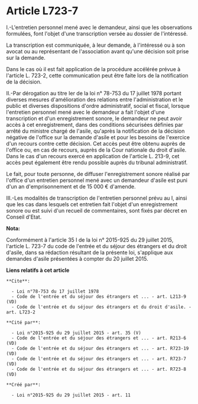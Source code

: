 # Article L723-7

I.-L'entretien personnel mené avec le demandeur, ainsi que les observations formulées, font l'objet d'une transcription
versée au dossier de l'intéressé. 

La transcription est communiquée, à leur demande, à l'intéressé ou à son avocat ou au représentant de l'association avant
qu'une décision soit prise sur la demande. 

Dans le cas où il est fait application de la procédure accélérée prévue à l'article L. 723-2, cette communication peut être
faite lors de la notification de la décision. 

II.-Par dérogation au titre Ier de la loi n° 78-753 du 17 juillet 1978 portant diverses mesures d'amélioration des relations
entre l'administration et le public et diverses dispositions d'ordre administratif, social et fiscal, lorsque l'entretien
personnel mené avec le demandeur a fait l'objet d'une transcription et d'un enregistrement sonore, le demandeur ne peut avoir
accès à cet enregistrement, dans des conditions sécurisées définies par arrêté du ministre chargé de l'asile, qu'après la
notification de la décision négative de l'office sur la demande d'asile et pour les besoins de l'exercice d'un recours contre
cette décision. Cet accès peut être obtenu auprès de l'office ou, en cas de recours, auprès de la Cour nationale du droit
d'asile. Dans le cas d'un recours exercé en application de l'article L. 213-9, cet accès peut également être rendu possible
auprès du tribunal administratif. 

Le fait, pour toute personne, de diffuser l'enregistrement sonore réalisé par l'office d'un entretien personnel mené avec un
demandeur d'asile est puni d'un an d'emprisonnement et de 15 000 € d'amende. 

III.-Les modalités de transcription de l'entretien personnel prévu au I, ainsi que les cas dans lesquels cet entretien fait
l'objet d'un enregistrement sonore ou est suivi d'un recueil de commentaires, sont fixés par décret en Conseil d'Etat.

**Nota:**

Conformément à l'article 35 I de la loi n° 2015-925 du 29 juillet 2015, l'article L. 723-7 du code de l'entrée et du séjour
des étrangers et du droit d'asile, dans sa rédaction résultant de la présente loi, s'applique aux demandes d'asile présentées
à compter du 20 juillet 2015.

**Liens relatifs à cet article**

	**Cite**:

	  - Loi n°78-753 du 17 juillet 1978
	  - Code de l'entrée et du séjour des étrangers et ... - art. L213-9 (VD)
	  - Code de l'entrée et du séjour des étrangers et du droit d'asile. - art. L723-2

	**Cité par**:

	  - Loi n°2015-925 du 29 juillet 2015 - art. 35 (V)
	  - Code de l'entrée et du séjour des étrangers et ... - art. R213-6 (VD)
	  - Code de l'entrée et du séjour des étrangers et ... - art. R723-19 (VD)
	  - Code de l'entrée et du séjour des étrangers et ... - art. R723-7 (VD)
	  - Code de l'entrée et du séjour des étrangers et ... - art. R723-8 (VD)

	**Créé par**:

	  - Loi n°2015-925 du 29 juillet 2015 - art. 11
